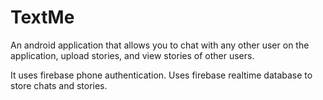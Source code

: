 # TextMe
An android application that allows you to chat with any other user on the application, upload stories, and view stories of other users.

It uses firebase phone authentication.
Uses firebase realtime database to store chats and stories.

